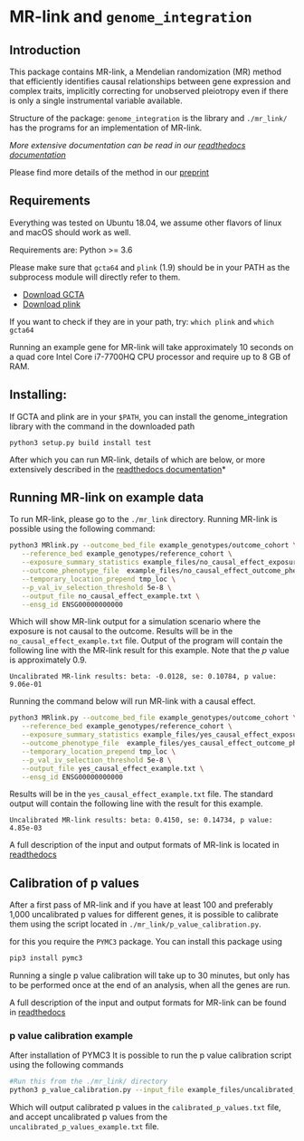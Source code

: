 # MR-link and `genome_integration`

## Introduction
This package contains MR-link, a Mendelian randomization (MR) method that efficiently identifies causal relationships 
between gene expression and complex traits, implicitly correcting for unobserved pleiotropy even if there is only a 
single instrumental variable available.

Structure of the package: 
`genome_integration` is the library and `./mr_link/` has the programs for an implementation of MR-link.

*More extensive documentation can be read in our [readthedocs documentation](https://genome-integration.readthedocs.io/en/latest/)*

Please find more details of the method in our [preprint](https://www.biorxiv.org/content/10.1101/671537v1)

## Requirements
Everything was tested on Ubuntu 18.04, we assume other flavors of linux and macOS should work as well. 

Requirements are: Python >= 3.6

Please make sure that `gcta64` and `plink` (1.9) should be in your PATH as the subprocess module will directly refer to them.
- [Download GCTA](http://cnsgenomics.com/software/gcta/#Download)
- [Download plink](https://www.cog-genomics.org/plink2/)

If you want to check if they are in your path, try: `which plink` and `which gcta64`

Running an example gene for MR-link will take approximately 10 seconds on a quad core Intel Core i7-7700HQ CPU processor 
and require up to 8 GB of RAM.

## Installing:
If GCTA and plink are in your `$PATH`, you can install the genome_integration library with the command in 
the downloaded path
```
python3 setup.py build install test
```
After which you can run MR-link, details of which are below, or more extensively described in the
[readthedocs documentation](https://genome-integration.readthedocs.io/en/latest/)*

## Running MR-link on example data

To run MR-link, please go to the `./mr_link` directory.
Running MR-link is possible using the following command:

```bash
python3 MRlink.py --outcome_bed_file example_genotypes/outcome_cohort \
   --reference_bed example_genotypes/reference_cohort \
   --exposure_summary_statistics example_files/no_causal_effect_exposure_sumstats.txt \
   --outcome_phenotype_file  example_files/no_causal_effect_outcome_pheno.txt   \
   --temporary_location_prepend tmp_loc \
   --p_val_iv_selection_threshold 5e-8 \
   --output_file no_causal_effect_example.txt \
   --ensg_id ENSG00000000000
```

Which will show MR-link output for a simulation scenario where the exposure is not causal to the outcome. 
Results will be in the `no_causal_effect_example.txt` file. 
Output of the program will contain the following line with the MR-link result for this example. 
Note that the _p_ value is approximately 0.9. 
```
Uncalibrated MR-link results: beta: -0.0128, se: 0.10784, p value: 9.06e-01
```

Running the command below will run MR-link with a causal effect.

```bash
python3 MRlink.py --outcome_bed_file example_genotypes/outcome_cohort \
   --reference_bed example_genotypes/reference_cohort \
   --exposure_summary_statistics example_files/yes_causal_effect_exposure_sumstats.txt \
   --outcome_phenotype_file  example_files/yes_causal_effect_outcome_pheno.txt   \
   --temporary_location_prepend tmp_loc \
   --p_val_iv_selection_threshold 5e-8 \
   --output_file yes_causal_effect_example.txt \
   --ensg_id ENSG00000000000
```
Results will be in the `yes_causal_effect_example.txt` file.
The standard output will contain the following line with the result for this example. 
```
Uncalibrated MR-link results: beta: 0.4150, se: 0.14734, p value: 4.85e-03
```

A full description of the input and output formats of MR-link is located in 
[readthedocs](https://genome-integration.readthedocs.io/en/latest/about_mr_link.html)

## Calibration of p values

After a first pass of MR-link and if you have at least 100 and preferably 1,000 uncalibrated p values for different 
genes, it is possible to calibrate them using the script located in `./mr_link/p_value_calibration.py`.

for this you require the `PYMC3` package. You can install this package using
``` bash
pip3 install pymc3
```
Running a single p value calibration will take up to 30 minutes, but only has to be performed once at the end of 
an analysis, when all the genes are run.

A full description of the input and output formats for MR-link can be found in [readthedocs](https://genome-integration.readthedocs.io/en/latest/about_mr_link.html)

### p value calibration example

After installation of PYMC3 It is possible to run the p value calibration script using the following commands

```bash
#Run this from the ./mr_link/ directory
python3 p_value_calibration.py --input_file example_files/uncalibrated_p_values_example.txt --output_file calibrated_p_values.txt
```
Which will output calibrated p values in the `calibrated_p_values.txt` file, and accept uncalibrated p values from the
`uncalibrated_p_values_example.txt` file.
